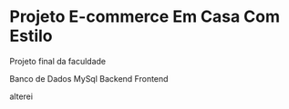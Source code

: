 # Projeto E-commerce Em Casa Com Estilo 
 Projeto final da faculdade

Banco de Dados MySql
Backend
Frontend

alterei
